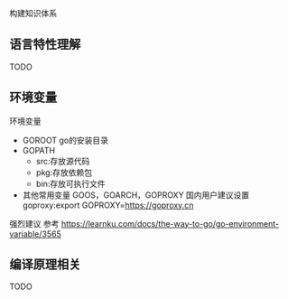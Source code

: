 
构建知识体系

## 语言特性理解

TODO

## 环境变量

环境变量
- GOROOT
go的安装目录
- GOPATH
    - src:存放源代码
    - pkg:存放依赖包
    - bin:存放可执行文件
- 其他常用变量
GOOS，GOARCH，GOPROXY
国内用户建议设置goproxy:export GOPROXY=https://goproxy.cn

强烈建议 参考 https://learnku.com/docs/the-way-to-go/go-environment-variable/3565

## 编译原理相关

TODO